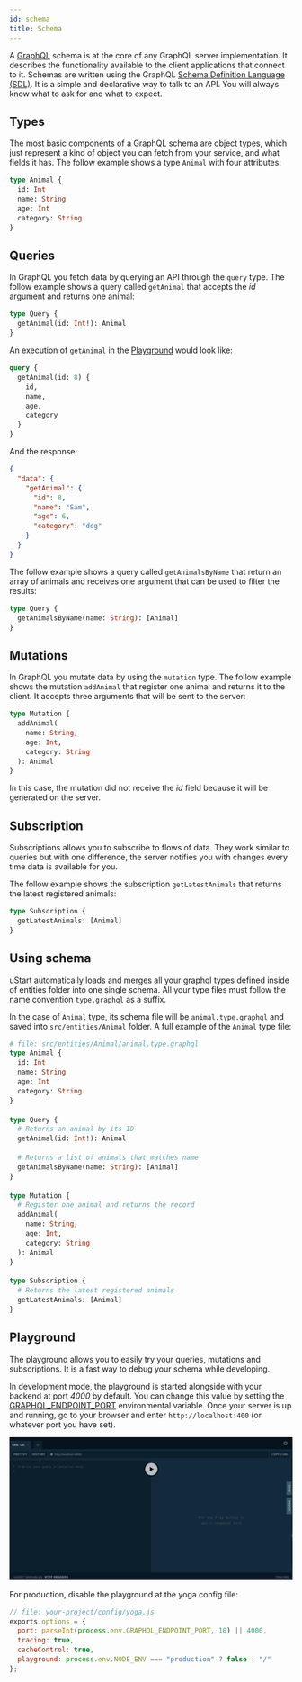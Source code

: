 ```yaml
---
id: schema
title: Schema
---
```


A [GraphQL](https://graphql.org) schema is at the core of any GraphQL server implementation. It describes the functionality available to the client applications that connect to it. Schemas are written using the GraphQL [Schema Definition Language (SDL)](https://www.prisma.io/blog/graphql-sdl-schema-definition-language-6755bcb9ce51). It is a simple and declarative way to talk to an API. You will always know what to ask for and what to expect.

## Types

The most basic components of a GraphQL schema are object types, which just represent a kind of object you can fetch from your service, and what fields it has. The follow example shows a type `Animal` with four attributes:

```graphql
type Animal {
  id: Int
  name: String
  age: Int
  category: String
}
```

## Queries

In GraphQL you fetch data by querying an API through the `query` type. The follow example shows a query called `getAnimal` that accepts the *id* argument and returns one animal:

```graphql
type Query {
  getAnimal(id: Int!): Animal
}
```

An execution of `getAnimal` in the [Playground](#playground) would look like:

```graphql
query {
  getAnimal(id: 8) {
    id,
    name,
    age,
    category
  }
}
```

And the response:
```json
{
  "data": {
    "getAnimal": {
      "id": 8,
      "name": "Sam",
      "age": 6,
      "category": "dog"
    }
  }
}
```

The follow example shows a query called `getAnimalsByName` that return an array of animals and receives one argument that can be used to filter the results:

```graphql
type Query {
  getAnimalsByName(name: String): [Animal]
}
```

## Mutations

In GraphQL you mutate data by using the `mutation` type. The follow example shows the mutation `addAnimal` that register one animal and returns it to the client. It accepts three arguments that will be sent to the server:

```graphql
type Mutation {
  addAnimal(
    name: String,
    age: Int,
    category: String
  ): Animal
}
```

In this case, the mutation did not receive the *id* field because it will be generated on the server.

## Subscription

Subscriptions allows you to subscribe to flows of data. They work similar to queries but with one difference, the server notifies you with changes every time data is available for you.

The follow example shows the subscription `getLatestAnimals` that returns the latest registered animals:

```graphql
type Subscription {
  getLatestAnimals: [Animal]
}
```

## Using schema

uStart automatically loads and merges all your graphql types defined inside of entities folder into one single schema. All your type files must follow the name convention `type.graphql` as a suffix.

In the case of `Animal` type, its schema file will be `animal.type.graphql` and saved into `src/entities/Animal` folder. A full example of the `Animal` type file:

```graphql
# file: src/entities/Animal/animal.type.graphql
type Animal {
  id: Int
  name: String
  age: Int
  category: String
}

type Query {
  # Returns an animal by its ID
  getAnimal(id: Int!): Animal

  # Returns a list of animals that matches name
  getAnimalsByName(name: String): [Animal]
}

type Mutation {
  # Register one animal and returns the record
  addAnimal(
    name: String,
    age: Int,
    category: String
  ): Animal
}

type Subscription {
  # Returns the latest registered animals
  getLatestAnimals: [Animal]
}
```

## Playground

The playground allows you to easily try your queries, mutations and subscriptions. It is a fast way to debug your schema while developing.

In development mode, the playground is started alongside with your backend at port *4000* by default. You can change this value by setting the [GRAPHQL_ENDPOINT_PORT](http://localhost:3000/docs/project-structure#env) environmental variable. Once your server is up and running, go to your browser and enter `http://localhost:400` (or whatever port you have set).

![Empty Playground](assets/playground-0.png)

For production, disable the playground at the yoga config file:

```javascript
// file: your-project/config/yoga.js
exports.options = {
  port: parseInt(process.env.GRAPHQL_ENDPOINT_PORT, 10) || 4000,
  tracing: true,
  cacheControl: true,
  playground: process.env.NODE_ENV === "production" ? false : "/"
};
```
